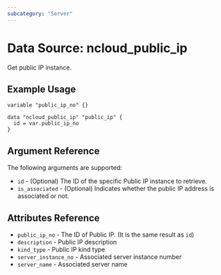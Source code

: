 ```yaml
---
subcategory: "Server"
---
```



# Data Source: ncloud_public_ip

Get public IP instance.

## Example Usage

```hcl
variable "public_ip_no" {}
 
data "ncloud_public_ip" "public_ip" {
  id = var.public_ip_no
}
```

## Argument Reference

The following arguments are supported:

* `id` - (Optional) The ID of the specific Public IP instance to retrieve.
* `is_associated` - (Optional) Indicates whether the public IP address is associated or not.

## Attributes Reference

* `public_ip_no` - The ID of Public IP. (It is the same result as `id`)
* `description` - Public IP description
* `kind_type` - Public IP kind type
* `server_instance_no` - Associated server instance number
* `server_name` - Associated server name
